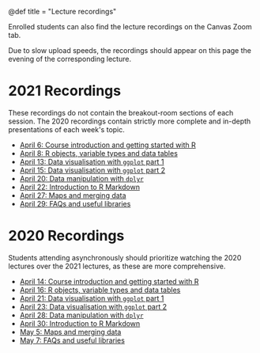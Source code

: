 @def title = "Lecture recordings"

Enrolled students can also find the lecture recordings on the Canvas Zoom tab.

Due to slow upload speeds, the recordings should appear on this page the evening of the corresponding lecture.

# 2021 Recordings

These recordings do not contain the breakout-room sections of each session.
The 2020 recordings contain strictly more complete and in-depth presentations of each week's topic.

* [April 6: Course introduction and getting started with R](https://web.stanford.edu/~damianp/recordings/recording-2021-1.mp4)
* [April 8: R objects, variable types and data tables](https://web.stanford.edu/~damianp/recordings/recording-2021-2.mp4)
* [April 13: Data visualisation with `ggplot` part 1](https://web.stanford.edu/~damianp/recordings/recording-2021-3.mp4)
* [April 15: Data visualisation with `ggplot` part 2](https://web.stanford.edu/~damianp/recordings/recording-2021-4.mp4)
* [April 20: Data manipulation with `dplyr`](https://web.stanford.edu/~damianp/recordings/recording-2021-5.mp4)
* [April 22: Introduction to R Markdown](https://web.stanford.edu/~damianp/recordings/recording-2021-6.mp4)
* [April 27: Maps and merging data](https://web.stanford.edu/~damianp/recordings/recording-2021-7.mp4)
* [April 29: FAQs and useful libraries](https://web.stanford.edu/~damianp/recordings/recording-2021-8.mp4)

# 2020 Recordings

Students attending asynchronously should prioritize watching the 2020 lectures over the 2021 lectures, as these are more comprehensive.

* [April 14: Course introduction and getting started with R](https://web.stanford.edu/~damianp/recordings/recording1.mp4)
* [April 16: R objects, variable types and data tables](https://web.stanford.edu/~damianp/recordings/recording2.mp4)
* [April 21: Data visualisation with `ggplot` part 1](https://web.stanford.edu/~damianp/recordings/recording3.mp4)
* [April 23: Data visualisation with `ggplot` part 2](https://web.stanford.edu/~damianp/recordings/recording4.mp4)
* [April 28: Data manipulation with `dplyr`](https://web.stanford.edu/~damianp/recordings/recording5.mp4)
* [April 30: Introduction to R Markdown](https://web.stanford.edu/~damianp/recordings/recording6.mp4)
* [May 5: Maps and merging data](https://web.stanford.edu/~damianp/recordings/recording7.mp4)
* [May 7: FAQs and useful libraries](https://web.stanford.edu/~damianp/recordings/recording8.mp4)

